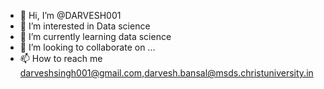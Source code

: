 - 👋 Hi, I’m @DARVESH001
- 👀 I’m interested in Data science
- 🌱 I’m currently learning data science
- 💞️ I’m looking to collaborate on ...
- 📫 How to reach me darveshsingh001@gmail.com,darvesh.bansal@msds.christuniversity.in

<!---
DARVESH001/DARVESH001 is a ✨ special ✨ repository because its `README.md` (this file) appears on your GitHub profile.
You can click the Preview link to take a look at your changes.
--->
